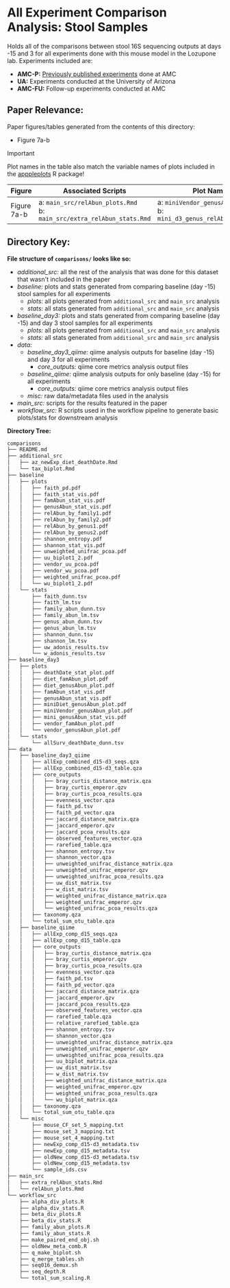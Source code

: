 # All Experiment Comparison Analysis: Stool Samples

Holds all of the comparisons between stool 16S sequencing outputs at days -15 and 3 for all experiments done with this mouse model in the Lozupone lab. Experiments included are:
- **AMC-P:** [Previously published experiments](https://www.nature.com/articles/s41522-022-00276-1#ref-CR67) done at AMC
- **UA:** Experiments conducted at the University of Arizona
- **AMC-FU:** Follow-up experiments conducted at AMC

## Paper Relevance:

Paper figures/tables generated from the contents of this directory:

-   Figure 7a-b

> [!IMPORTANT] 
> Plot names in the table also match the variable names of plots included in the [apppleplots](https://github.com/madiapgar/apppleplots) R package!

| Figure                   | Associated Scripts                                                            | Plot Names                                                       |
|--------------------|----------------------------------|------------------|
| Figure 7a-b              | a: `main_src/relAbun_plots.Rmd` <br/> b: `main_src/extra_relAbun_stats.Rmd` | a: `miniVendor_genusAbun_plot` <br/> b: `mini_d3_genus_relAbun_stat_plot`                 |

## Directory Key:

**File structure of `comparisons/` looks like so:**

-   *additional_src:* all the rest of the analysis that was done for this dataset that wasn't included in the paper
-   *baseline:* plots and stats generated from comparing baseline (day -15) stool samples for all experiments
    -   *plots:* all plots generated from `additional_src` and `main_src` analysis
    -   *stats:* all stats generated from `additional_src` and `main_src` analysis 
-   *baseline_day3:* plots and stats generated from comparing baseline (day -15) and day 3 stool samples for all experiments 
    -   *plots:* all plots generated from `additional_src` and `main_src` analysis
    -   *stats:* all stats generated from `additional_src` and `main_src` analysis 
-   *data:*
    -   *baseline_day3_qiime:* qiime analysis outputs for baseline (day -15) and day 3 for all experiments 
        -   *core_outputs:* qiime core metrics analysis output files 
    -   *baseline_qiime:* qiime analysis outputs for only baseline (day -15) for all experiments
        -   *core_outputs:* qiime core metrics analysis output files  
    -   *misc:* raw data/metadata files used in the analysis
-   *main_src:* scripts for the results featured in the paper
-   *workflow_src:* R scripts used in the workflow pipeline to generate basic plots/stats for downstream analysis

**Directory Tree:**

``` bash
comparisons
├── README.md
├── additional_src
│   ├── az_newExp_diet_deathDate.Rmd
│   └── tax_biplot.Rmd
├── baseline
│   ├── plots
│   │   ├── faith_pd.pdf
│   │   ├── faith_stat_vis.pdf
│   │   ├── famAbun_stat_vis.pdf
│   │   ├── genusAbun_stat_vis.pdf
│   │   ├── relAbun_by_family1.pdf
│   │   ├── relAbun_by_family2.pdf
│   │   ├── relAbun_by_genus1.pdf
│   │   ├── relAbun_by_genus2.pdf
│   │   ├── shannon_entropy.pdf
│   │   ├── shannon_stat_vis.pdf
│   │   ├── unweighted_unifrac_pcoa.pdf
│   │   ├── uu_biplot1_2.pdf
│   │   ├── vendor_uu_pcoa.pdf
│   │   ├── vendor_wu_pcoa.pdf
│   │   ├── weighted_unifrac_pcoa.pdf
│   │   └── wu_biplot1_2.pdf
│   └── stats
│       ├── faith_dunn.tsv
│       ├── faith_lm.tsv
│       ├── family_abun_dunn.tsv
│       ├── family_abun_lm.tsv
│       ├── genus_abun_dunn.tsv
│       ├── genus_abun_lm.tsv
│       ├── shannon_dunn.tsv
│       ├── shannon_lm.tsv
│       ├── uw_adonis_results.tsv
│       └── w_adonis_results.tsv
├── baseline_day3
│   ├── plots
│   │   ├── deathDate_stat_plot.pdf
│   │   ├── diet_famAbun_plot.pdf
│   │   ├── diet_genusAbun_plot.pdf
│   │   ├── famAbun_stat_vis.pdf
│   │   ├── genusAbun_stat_vis.pdf
│   │   ├── miniDiet_genusAbun_plot.pdf
│   │   ├── miniVendor_genusAbun_plot.pdf
│   │   ├── mini_genusAbun_stat_vis.pdf
│   │   ├── vendor_famAbun_plot.pdf
│   │   └── vendor_genusAbun_plot.pdf
│   └── stats
│       └── allSurv_deathDate_dunn.tsv
├── data
│   ├── baseline_day3_qiime
│   │   ├── allExp_combined_d15-d3_seqs.qza
│   │   ├── allExp_combined_d15-d3_table.qza
│   │   ├── core_outputs
│   │   │   ├── bray_curtis_distance_matrix.qza
│   │   │   ├── bray_curtis_emperor.qzv
│   │   │   ├── bray_curtis_pcoa_results.qza
│   │   │   ├── evenness_vector.qza
│   │   │   ├── faith_pd.tsv
│   │   │   ├── faith_pd_vector.qza
│   │   │   ├── jaccard_distance_matrix.qza
│   │   │   ├── jaccard_emperor.qzv
│   │   │   ├── jaccard_pcoa_results.qza
│   │   │   ├── observed_features_vector.qza
│   │   │   ├── rarefied_table.qza
│   │   │   ├── shannon_entropy.tsv
│   │   │   ├── shannon_vector.qza
│   │   │   ├── unweighted_unifrac_distance_matrix.qza
│   │   │   ├── unweighted_unifrac_emperor.qzv
│   │   │   ├── unweighted_unifrac_pcoa_results.qza
│   │   │   ├── uw_dist_matrix.tsv
│   │   │   ├── w_dist_matrix.tsv
│   │   │   ├── weighted_unifrac_distance_matrix.qza
│   │   │   ├── weighted_unifrac_emperor.qzv
│   │   │   └── weighted_unifrac_pcoa_results.qza
│   │   ├── taxonomy.qza
│   │   └── total_sum_otu_table.qza
│   ├── baseline_qiime
│   │   ├── allExp_comp_d15_seqs.qza
│   │   ├── allExp_comp_d15_table.qza
│   │   ├── core_outputs
│   │   │   ├── bray_curtis_distance_matrix.qza
│   │   │   ├── bray_curtis_emperor.qzv
│   │   │   ├── bray_curtis_pcoa_results.qza
│   │   │   ├── evenness_vector.qza
│   │   │   ├── faith_pd.tsv
│   │   │   ├── faith_pd_vector.qza
│   │   │   ├── jaccard_distance_matrix.qza
│   │   │   ├── jaccard_emperor.qzv
│   │   │   ├── jaccard_pcoa_results.qza
│   │   │   ├── observed_features_vector.qza
│   │   │   ├── rarefied_table.qza
│   │   │   ├── relative_rarefied_table.qza
│   │   │   ├── shannon_entropy.tsv
│   │   │   ├── shannon_vector.qza
│   │   │   ├── unweighted_unifrac_distance_matrix.qza
│   │   │   ├── unweighted_unifrac_emperor.qzv
│   │   │   ├── unweighted_unifrac_pcoa_results.qza
│   │   │   ├── uu_biplot_matrix.qza
│   │   │   ├── uw_dist_matrix.tsv
│   │   │   ├── w_dist_matrix.tsv
│   │   │   ├── weighted_unifrac_distance_matrix.qza
│   │   │   ├── weighted_unifrac_emperor.qzv
│   │   │   ├── weighted_unifrac_pcoa_results.qza
│   │   │   └── wu_biplot_matrix.qza
│   │   ├── taxonomy.qza
│   │   └── total_sum_otu_table.qza
│   └── misc
│       ├── mouse_CF_set_5_mapping.txt
│       ├── mouse_set_3_mapping.txt
│       ├── mouse_set_4_mapping.txt
│       ├── newExp_comp_d15-d3_metadata.tsv
│       ├── newExp_comp_d15_metadata.tsv
│       ├── oldNew_comp_d15-d3_metadata.tsv
│       ├── oldNew_comp_d15_metadata.tsv
│       └── sample_ids.csv
├── main_src
│   ├── extra_relAbun_stats.Rmd
│   └── relAbun_plots.Rmd
└── workflow_src
    ├── alpha_div_plots.R
    ├── alpha_div_stats.R
    ├── beta_div_plots.R
    ├── beta_div_stats.R
    ├── family_abun_plots.R
    ├── family_abun_stats.R
    ├── make_paired_end_obj.sh
    ├── oldNew_meta_comb.R
    ├── q_make_biplot.sh
    ├── q_merge_tables.sh
    ├── seq016_demux.sh
    ├── seq_depth.R
    └── total_sum_scaling.R
```